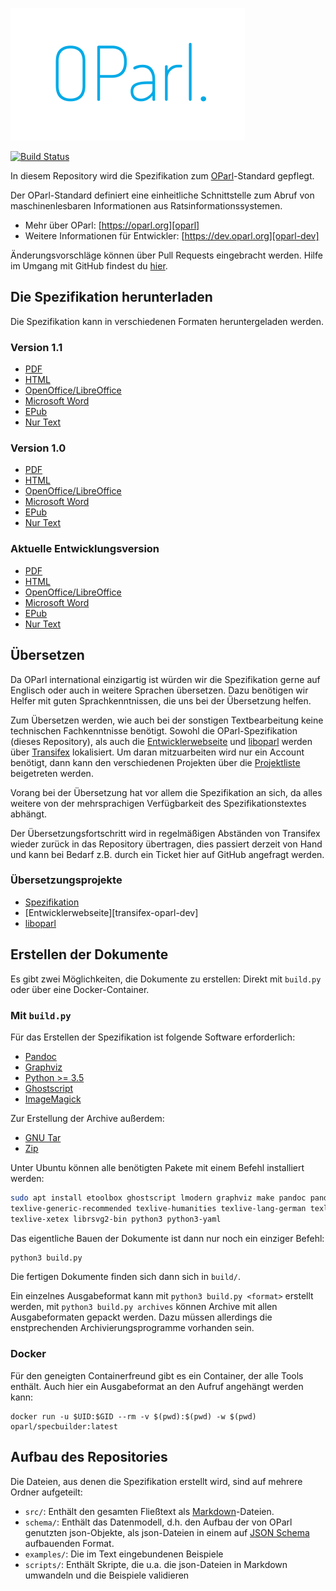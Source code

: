 [![OParl Wortmarke](https://raw.githubusercontent.com/OParl/brand/master/wortmarke/oparl-wortmarke-rgb-m.png)][oparl]

[![Build Status](https://travis-ci.org/OParl/spec.svg)][travis]

In diesem Repository wird die Spezifikation zum [OParl][oparl]-Standard gepflegt.

Der OParl-Standard definiert eine einheitliche Schnittstelle zum Abruf von
maschinenlesbaren Informationen aus Ratsinformationssystemen.

- Mehr über OParl: [https://oparl.org][oparl]
- Weitere Informationen für Entwickler: [https://dev.oparl.org][oparl-dev]

Änderungsvorschläge können über Pull Requests eingebracht werden.
Hilfe im Umgang mit GitHub findest du [hier][github-help].

## Die Spezifikation herunterladen

Die Spezifikation kann in verschiedenen Formaten heruntergeladen werden.

### Version 1.1

* [PDF][spec-1-1-pdf]
* [HTML][spec-1-1-html]
* [OpenOffice/LibreOffice][spec-1-1-odt]
* [Microsoft Word][spec-1-1-docx]
* [EPub][spec-1-1-epub]
* [Nur Text][spec-1-1-txt]

### Version 1.0

* [PDF][spec-1-0-pdf]
* [HTML][spec-1-0-html]
* [OpenOffice/LibreOffice][spec-1-0-odt]
* [Microsoft Word][spec-1-0-docx]
* [EPub][spec-1-0-epub]
* [Nur Text][spec-1-0-txt]

### Aktuelle Entwicklungsversion

* [PDF][spec-master-pdf]
* [HTML][spec-master-html]
* [OpenOffice/LibreOffice][spec-master-odt]
* [Microsoft Word][spec-master-docx]
* [EPub][spec-master-epub]
* [Nur Text][spec-master-txt]

## Übersetzen

Da OParl international einzigartig ist würden wir die Spezifikation gerne
auf Englisch oder auch in weitere Sprachen übersetzen. Dazu benötigen wir
Helfer mit guten Sprachkenntnissen, die uns bei der Übersetzung helfen.

Zum Übersetzen werden, wie auch bei der sonstigen Textbearbeitung keine
technischen Fachkenntnisse benötigt. Sowohl die OParl-Spezifikation (dieses
Repository), als auch die [Entwicklerwebseite][oparl-dev] und [liboparl][oparl-liboparl]
werden über [Transifex][transifex] lokalisiert. Um daran mitzuarbeiten
wird nur ein Account benötigt, dann kann den verschiedenen Projekten
über die [Projektliste][transifex-oparl] beigetreten werden.

Vorang bei der Übersetzung hat vor allem die Spezifikation an sich, da alles
weitere von der mehrsprachigen Verfügbarkeit des Spezifikationstextes abhängt.

Der Übersetzungsfortschritt wird in regelmäßigen Abständen von Transifex wieder
zurück in das Repository übertragen, dies passiert derzeit von Hand und kann bei Bedarf
z.B. durch ein Ticket hier auf GitHub angefragt werden.

### Übersetzungsprojekte

- [Spezifikation][transifex-oparl-spec]
- [Entwicklerwebseite][transifex-oparl-dev]
- [liboparl][transifex-oparl-liboparl]

## Erstellen der Dokumente

Es gibt zwei Möglichkeiten, die Dokumente zu erstellen: Direkt mit `build.py` oder über eine Docker-Container.

### Mit `build.py`

Für das Erstellen der Spezifikation ist folgende Software erforderlich:

- [Pandoc][pandoc]
- [Graphviz][graphviz]
- [Python >= 3.5][python]
- [Ghostscript][ghostscript]
- [ImageMagick][imagemagick]

Zur Erstellung der Archive außerdem:

- [GNU Tar][tar]
- [Zip][zip]

Unter Ubuntu können alle benötigten Pakete mit einem Befehl installiert werden:

```bash
sudo apt install etoolbox ghostscript lmodern graphviz make pandoc pandoc-citeproc texlive-fonts-recommended \
texlive-generic-recommended texlive-humanities texlive-lang-german texlive-latex-recommended texlive-luatex \
texlive-xetex librsvg2-bin python3 python3-yaml
```

Das eigentliche Bauen der Dokumente ist dann nur noch ein einziger Befehl:

```bash
python3 build.py
```

Die fertigen Dokumente finden sich dann sich in `build/`.

Ein einzelnes Ausgabeformat kann mit `python3 build.py <format>` erstellt werden, mit `python3 build.py archives` können
Archive mit allen Ausgabeformaten gepackt werden. Dazu müssen allerdings
die enstprechenden Archivierungsprogramme vorhanden sein.

### Docker

Für den geneigten Containerfreund gibt es ein Container, der alle Tools enthält.
Auch hier ein Ausgabeformat an den Aufruf angehängt werden kann:

```
docker run -u $UID:$GID --rm -v $(pwd):$(pwd) -w $(pwd) oparl/specbuilder:latest
```

## Aufbau des Repositories

Die Dateien, aus denen die Spezifikation erstellt wird, sind auf mehrere Ordner aufgeteilt:

 - `src/`:  Enthält den gesamten Fließtext als [Markdown][markdown-help]-Dateien.
 - `schema/`: Enthält das Datenmodell, d.h. den Aufbau der von OParl genutzten json-Objekte, als json-Dateien in einem
 auf [JSON Schema][json-schema] aufbauenden Format.
 - `examples/`: Die im Text eingebundenen Beispiele
 - `scripts/`: Enthält Skripte, die u.a. die json-Dateien in Markdown umwandeln und die Beispiele validieren


[oparl]: https://oparl.org/
[oparl-dev]: https://dev.oparl.org/
[oparl-liboparl]: https://github.com/OParl/liboparl/
[transifex]: https://www.transifex.com/
[transifex-oparl]: https://www.transifex.com/oparl/
[transifex-oparl-spec]: https://www.transifex.com/oparl/spec-1/
[transifex-oparl-dev-site]: https://www.transifex.com/oparl/dev-website/
[transifex-oparl-liboparl]: https://www.transifex.com/oparl/liboparl/

[ghostscript]: https://www.ghostscript.com/
[github-help]: https://help.github.com/
[graphviz]: http://www.graphviz.org/
[imagemagick]: https://www.imagemagick.org/script/index.php
[json-schema]: https://json-schema.org/
[markdown-help]: https://help.github.com/articles/markdown-basics/
[pandoc]: http://pandoc.org/
[python]: https://www.python.org/
[tar]: https://www.gnu.org/software/tar/
[travis]: https://travis-ci.org/OParl/spec/
[zip]: http://www.info-zip.org/

[spec-1-1-pdf]: https://dev.oparl.org/downloads/spezifikation-1.1.pdf
[spec-1-1-html]: https://dev.oparl.org/downloads/spezifikation-1.1.html
[spec-1-1-odt]: https://dev.oparl.org/downloads/spezifikation-1.1.odt
[spec-1-1-docx]: https://dev.oparl.org/downloads/spezifikation-1.1.docx
[spec-1-1-epub]: https://dev.oparl.org/downloads/spezifikation-1.1.epub
[spec-1-1-txt]: https://dev.oparl.org/downloads/spezifikation-1.1.txt

[spec-1-0-pdf]: https://dev.oparl.org/downloads/spezifikation-1.0.pdf
[spec-1-0-html]: https://dev.oparl.org/downloads/spezifikation-1.0.html
[spec-1-0-odt]: https://dev.oparl.org/downloads/spezifikation-1.0.odt
[spec-1-0-docx]: https://dev.oparl.org/downloads/spezifikation-1.0.docx
[spec-1-0-epub]: https://dev.oparl.org/downloads/spezifikation-1.0.epub
[spec-1-0-txt]: https://dev.oparl.org/downloads/spezifikation-1.0.txt

[spec-master-pdf]: https://dev.oparl.org/downloads/spezifikation-master.pdf
[spec-master-html]: https://dev.oparl.org/downloads/spezifikation-master.html
[spec-master-odt]: https://dev.oparl.org/downloads/spezifikation-master.odt
[spec-master-docx]: https://dev.oparl.org/downloads/spezifikation-master.docx
[spec-master-epub]: https://dev.oparl.org/downloads/spezifikation-master.epub
[spec-master-txt]: https://dev.oparl.org/downloads/spezifikation-master.txt
